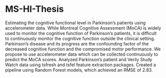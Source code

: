 # MS-HI-Thesis
Estimating the cognitive functional level in Parkinson’s patients using accelerometer data.
While Montreal Cognitive Assessment (MoCA) is widely used to monitor the cognitive function of Parkinson’s patients, it is difficult to continuously monitor the cognitive function outside the clinical setting. Parkinson’s disease and its progress are the confounding factor of the decreased cognitive function and the compromised motor performance. We propose to use accelerometer data which can be collected continuously to predict the MoCA scores.​
Analyzed Parkinson’s patient and Verily Study Watch data using tsfresh and tsfel feature extraction packages. Created a pipeline using Random Forest models, which achieved an RMSE of 2.83.
